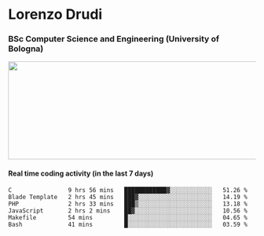# Lorenzo Drudi
### BSc Computer Science and Engineering (University of Bologna)

<img src="https://github-readme-stats-lorenzodrudi.vercel.app//api?username=LorenzoDrudi&count_private=true&show_icons=true&theme=gruvbox" height=200px width=550px>

<!---Use wakatime plugins to track the coding time--->
#### Real time coding activity (in the last 7 days)
<!--START_SECTION:waka-->

```text
C                9 hrs 56 mins   ████████████▓░░░░░░░░░░░░   51.26 %
Blade Template   2 hrs 45 mins   ███▓░░░░░░░░░░░░░░░░░░░░░   14.19 %
PHP              2 hrs 33 mins   ███▒░░░░░░░░░░░░░░░░░░░░░   13.18 %
JavaScript       2 hrs 2 mins    ██▓░░░░░░░░░░░░░░░░░░░░░░   10.56 %
Makefile         54 mins         █░░░░░░░░░░░░░░░░░░░░░░░░   04.65 %
Bash             41 mins         █░░░░░░░░░░░░░░░░░░░░░░░░   03.59 %
```

<!--END_SECTION:waka-->
